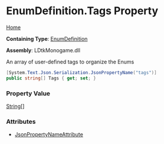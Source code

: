 # EnumDefinition\.Tags Property

[Home](../../../README.md)

**Containing Type**: [EnumDefinition](../README.md)

**Assembly**: LDtkMonogame\.dll

  
 An array of user\-defined tags to organize the Enums 

```csharp
[System.Text.Json.Serialization.JsonPropertyName("tags")]
public string[] Tags { get; set; }
```

### Property Value

[String](https://docs.microsoft.com/en-us/dotnet/api/system.string)\[\]

### Attributes

* [JsonPropertyNameAttribute](https://docs.microsoft.com/en-us/dotnet/api/system.text.json.serialization.jsonpropertynameattribute)

